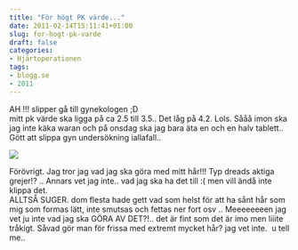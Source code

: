 ```yaml
---
title: "För högt PK värde..."
date: 2011-02-14T15:11:41+01:00
slug: for-hogt-pk-varde
draft: false
categories:
- Hjärtoperationen
tags:
- blogg.se
- 2011
---
```

AH !!! slipper gå till gynekologen ;D  
mitt pk värde ska ligga på ca 2.5 till 3.5.. Det låg på 4.2. Lols. Sååå imon ska jag inte käka waran och på onsdag ska jag bara äta en och en halv tablett.. Gött att slippa gyn undersökning iallafall..  
  
![](/assets/images/blogg.se/dsc09131_132537007.jpg)  
  
  
  
Förövrigt. Jag tror jag vad jag ska göra med mitt hår!!! Typ dreads aktiga grejer!? .. Annars vet jag inte.. vad jag ska ha det till :( men vill ändå inte klippa det.  
ALLTSÅ SUGER. dom flesta hade gett vad som helst för att ha sånt hår som mig som formas lätt, inte smutsas och fettas ner fort osv .. Meeeeeeeen jag vet ju inte vad jag ska GÖRA AV DET?!.. det är fint som det är imo men liiite tråkigt. Såvad gör man för frissa med extremt mycket hår? jag vet inte.  u tell me..